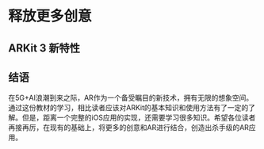 # 释放更多创意

## ARKit 3 新特性

## 结语

在5G+AI浪潮到来之际，AR作为一个备受瞩目的新技术，拥有无限的想象空间。通过这份教材的学习，相比读者应该对ARKit的基本知识和使用方法有了一定的了解。但是，距离一个完整的iOS应用的实现，还需要学习很多知识。希望各位读者再接再厉，在现有的基础上，将更多的创意和AR进行结合，创造出杀手级的AR应用。

